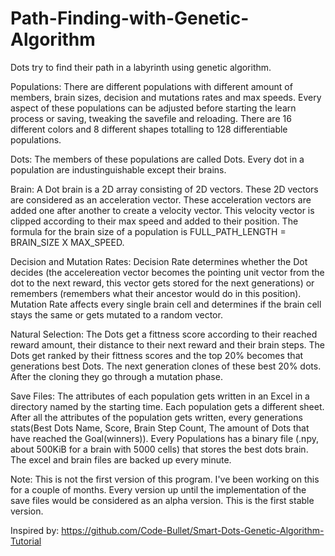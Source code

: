 # Path-Finding-with-Genetic-Algorithm

Dots try to find their path in a labyrinth using genetic algorithm. 

Populations:
There are different populations with different amount of members, brain sizes, decision and mutations rates and max speeds. Every aspect of these populations can be adjusted before starting the learn process or saving, tweaking the savefile and reloading. There are 16 different colors and 8 different shapes totalling to 128 differentiable populations.

Dots:
The members of these populations are called Dots. Every dot in a population are industinguishable except their brains. 

Brain:
A Dot brain is a 2D array consisting of 2D vectors. These 2D vectors are considered as an acceleration vector. These acceleration vectors are added one after another to create a velocity vector. This velocity vector is clipped according to their max speed and added to their position. The formula for the brain size of a population is FULL_PATH_LENGTH = BRAIN_SIZE X MAX_SPEED.  

Decision and Mutation Rates:
Decision Rate determines whether the Dot decides (the accelereation vector becomes the pointing unit vector from the dot to the next reward, this vector gets stored for the next generations) or remembers (remembers what their ancestor would do in this position). Mutation Rate affects every single brain cell and determines if the brain cell stays the same or gets mutated to a random vector.

Natural Selection:
The Dots get a fittness score according to their reached reward amount, their distance to their next reward and their brain steps. The Dots get ranked by their fittness scores and the top 20% becomes that generations best Dots. The next generation clones of these best 20% dots. After the cloning they go through a mutation phase.

Save Files:
The attributes of each population gets written in an Excel in a directory named by the starting time. Each population gets a different sheet. After all the attributes of the population gets written, every generations stats(Best Dots Name, Score, Brain Step Count, The amount of Dots that have reached the Goal(winners)). Every Populations has a binary file (.npy, about 500KiB for a brain with 5000 cells) that stores the best dots brain. The excel and brain files are backed up every minute.

Note: This is not the first version of this program. I've been working on this for a couple of months. Every version up until the implementation of the save files would be considered as an alpha version. This is the first stable version.

Inspired by: https://github.com/Code-Bullet/Smart-Dots-Genetic-Algorithm-Tutorial
